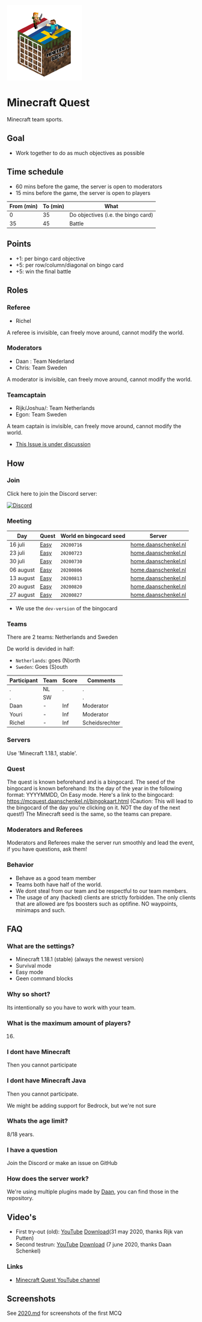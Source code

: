 ![logo](pics/logo-new-small.png)

# Minecraft Quest


Minecraft team sports.

## Goal

 * Work together to do as much objectives as possible

## Time schedule

 * 60 mins before the game, the server is open to moderators
 * 15 mins before the game, the server is open to players

From (min)|To (min)|What
----------|--------|------------------------
0         |35      |Do objectives (i.e. the bingo card)
35        |45      |Battle

## Points

 * +1: per bingo card objective
 * +5: per row/column/diagonal on bingo card 
 * +5: win the final battle

## Roles

### Referee

 * Richel

A referee is invisible, can freely move around, cannot modify the world.

### Moderators

 * Daan : Team Nederland
 * Chris: Team Sweden

A moderator is invisible, can freely move around, cannot modify the world.

### Teamcaptain

 * Rijk/Joshua/: Team Netherlands
 * Egon: Team Sweden

A team captain is invisible, can freely move around, cannot modify the world.

 * [This Issue is under discussion](https://github.com/djog/minecraft_quest/issues/11)

## How

### Join

Click here to join the Discord server:

[![Discord](https://img.shields.io/discord/934473154074644480?label=DISCORD&logo=discord&style=for-the-badge)](https://discord.gg/88evMPhAaN)

### Meeting

Day      |Quest                                                    |World en bingocard seed  |Server
---------|---------------------------------------------------------|-------------------------|-------------------------------------------------------
16 juli  |[Easy](https://minecraftbingo.com/?s=2-0-0-dev_20200716) |`20200716`               |[home.daanschenkel.nl](home.daanschenkel.nl)
23 juli  |[Easy](https://minecraftbingo.com/?s=2-0-0-dev_20200723) |`20200723`               |[home.daanschenkel.nl](home.daanschenkel.nl)
30 juli  |[Easy](https://minecraftbingo.com/?s=2-0-0-dev_20200730) |`20200730`               |[home.daanschenkel.nl](home.daanschenkel.nl)
06 august|[Easy](https://minecraftbingo.com/?s=2-0-0-dev_20200806) |`20200806`               |[home.daanschenkel.nl](home.daanschenkel.nl)
13 august|[Easy](https://minecraftbingo.com/?s=2-0-0-dev_20200813) |`20200813`               |[home.daanschenkel.nl](home.daanschenkel.nl)
20 august|[Easy](https://minecraftbingo.com/?s=2-0-0-dev_20200820) |`20200820`               |[home.daanschenkel.nl](home.daanschenkel.nl)
27 august|[Easy](https://minecraftbingo.com/?s=2-0-0-dev_20200827) |`20200827`               |[home.daanschenkel.nl](home.daanschenkel.nl)

 * We use the `dev-version` of the bingocard

### Teams

There are 2 teams: Netherlands and Sweden

De world is devided in half:
 * `Netherlands`: goes (N)orth
 * `Sweden`: Goes (S)outh

Participant|Team  |Score|Comments
---------- |------|-----|-----------
.          |NL    |.    |.
.          |SW|   |.    |.
Daan       |-     | Inf |Moderator
Youri      |-     | Inf |Moderator
Richel     |-     | Inf |Scheidsrechter


### Servers

Use 'Minecraft 1.18.1, stable'.

### Quest

The quest is known beforehand and is a bingocard.
The seed of the bingocard is known beforehand:
Its the day of the year in the following format: YYYYMMDD,
On Easy mode.
Here's a link to the bingocard:
https://mcquest.daanschenkel.nl/bingokaart.html (Caution: This will lead to the bingocard of the day you're clicking on it. NOT the day of the next quest!)
The Minecraft seed is the same, so the teams can prepare.
### Moderators and Referees
Moderators and Referees make the server run smoothly and lead the event, if you have questions, ask them!

### Behavior

 * Behave as a good team member
 * Teams both have half of the world.
 * We dont steal from our team and be respectful to our team members.
 * The usage of any (hacked) clients are strictly forbidden. The only clients that are allowed are fps boosters such as optifine. NO waypoints, minimaps and such.

## FAQ

### What are the settings?

 * Minecraft 1.18.1 (stable) (always the newest version)
 * Survival mode
 * Easy mode
 * Geen command blocks

### Why so short?

Its intentionally so you have to work with your team.

### What is the maximum amount of players?

16.

### I dont have Minecraft

Then you cannot participate

### I dont have Minecraft Java

Then you cannot participate.

We might be adding support for Bedrock, but we're not sure

### Whats the age limit?

8/18 years.


### I have a question

Join the Discord or make an issue on GitHub

### How does the server work?

We're using multiple plugins made by [Daan](https://github.com/daanschenkel), you can find those in the repository.
## Video's

 * First try-out (old): [YouTube](https://youtu.be/xq_MknF9lyY) [Download](http://richelbilderbeek.nl/minecraft_quest_20200531.mp4 )(31 may 2020, thanks Rijk van Putten)
 * Second testrun: [YouTube](https://youtu.be/8OzPmMhnrKQ) [Download](http://richelbilderbeek.nl/minecraft_quest_20200607.mp4) (7 june 2020, thanks Daan Schenkel)

### Links

 * [Minecraft Quest YouTube channel](https://www.youtube.com/channel/UCkhQIR-X6Xx11VRZV9co-lA)

## Screenshots

See [2020.md](2020.md) for screenshots of the first MCQ

